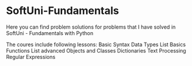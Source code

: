 # SoftUni-Fundamentals

Here you can find problem solutions for problems that I have solved in SoftUni - Fundamentals with Python

The coures include following lessons:
    Basic Syntax
    Data Types
    List Basics
    Functions
    List advanced
    Objects and Classes
    Dictionaries
    Text Processing
    Regular Expressions
    
